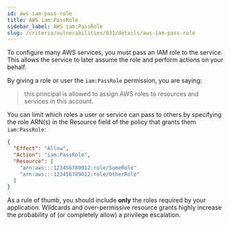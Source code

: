 ```yaml
---
id: aws-iam-pass-role
title: AWS iam:PassRole
sidebar_label: AWS iam:PassRole
slug: /criteria/vulnerabilities/031/details/aws-iam-pass-role
---
```


To configure many AWS services,
you must pass an IAM role to the service.
This allows the service to later assume the role
and perform actions on your behalf.

By giving a role or user the `iam:PassRole` permission,
you are saying:
> this principal is allowed to assign AWS roles to resources
and services in this account.

You can limit which roles a user or service
can pass to others by specifying the role ARN(s)
in the Resource field of the policy
that grants them `iam:PassRole`:

```json
{
  "Effect": "Allow",
  "Action": "iam:PassRole",
  "Resource": [
    "arn:aws:::123456789012:role/SomeRole"
    "arn:aws:::123456789012:role/OtherRole"
  ]
}
```

As a rule of thumb,
you should include **only** the roles
required by your application.
Wildcards and over-permissive resource grants
highly increase the probability of (or completely allow)
a privilege escalation.
